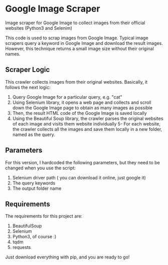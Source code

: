 
# Google Image Scraper
Image scraper for Google Image to collect images from their official websites (Python3 and Selenim)

This code is used to scrap images from Google Image. Typical image scrapers query a keyword in Google Image and download the result images. However, this technique returns a small image size without their original names. 

## Scraper Logic
This crawler collects images from their original websites. Basically, it follows the next logic:
1. Query Google Image for a particular query, e.g. "cat"
2. Using Selenium library, it opens a web page and collects and scroll down the Google Image page to obtain as many images as possible
3. Then, the result HTML code of the Google Image is saved locally
4. Using the Beautiful Soup library, the crawler parses the original websites of each image and visits them website individually
5- For each website, the crawler collects all the images and save them locally in a new folder, named as the query.

## Parameters
For this version, I hardcoded the following parameters, but they need to be changed when you use the script:
1. Selenium driver path ( you can download it online, just google it)
2. The query keywords
3. The output folder name

## Requirements
The requirements for this project are:
1. BeautifulSoup
2. Selenium
3. Python3, of course :)
4. tqdm
5. requests

Just download everything with pip, and you are ready to go!
